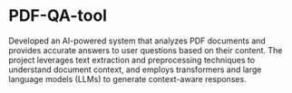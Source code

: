 # PDF-QA-tool
 Developed an AI-powered system that analyzes PDF documents and provides accurate answers to user questions based on their content. The project leverages text extraction and preprocessing techniques to understand document context, and employs transformers and large language models (LLMs) to generate context-aware responses. 
